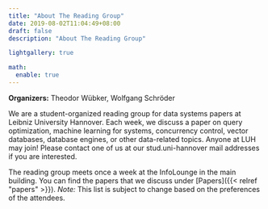 ```yaml
---
title: "About The Reading Group"
date: 2019-08-02T11:04:49+08:00
draft: false
description: "About The Reading Group"

lightgallery: true

math:
  enable: true
---
```


**Organizers:** Theodor Wübker, Wolfgang Schröder

We are a student-organized reading group for data systems papers at Leibniz University Hannover. Each week, we discuss a paper on query optimization, machine learning for systems, concurrency control, vector databases, database engines, or other data-related topics. 
Anyone at LUH may join! Please contact one of us at our stud.uni-hannover mail addresses if you are interested. 

The reading group meets once a week at the InfoLounge in the main building. You can find the papers that we discuss under [Papers]({{< relref "papers" >}}). *Note:* This list is subject to change based on the preferences of the attendees. 

